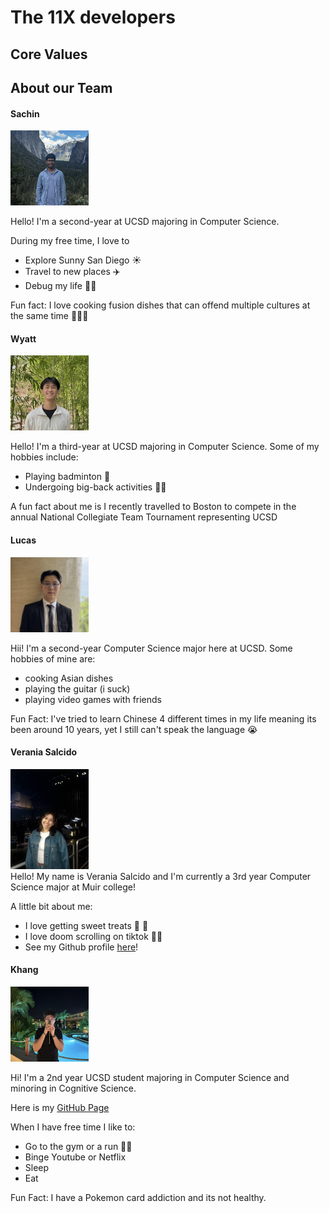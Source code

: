 # The 11X developers

## Core Values

## About our Team

#### Sachin
<img src="photos/sachin.jpg" width="125" height="120"><br>

Hello! I'm a second-year at UCSD majoring in Computer Science. 

During my free time, I love to
* Explore Sunny San Diego ☀
* Travel to new places ✈️
* Debug my life 👨‍💻

Fun fact: I love cooking fusion dishes that can offend multiple cultures at the same time 🥘👨‍🍳

#### Wyatt
<img src="photos/headshot.jpg" width="125" height="120"><br>

Hello! I'm a third-year at UCSD majoring in Computer Science. Some of my hobbies include:
* Playing badminton 🏸
* Undergoing big-back activities 🧋🍱
  
A fun fact about me is I recently travelled to Boston to compete in the annual National Collegiate Team Tournament representing UCSD

#### Lucas
 <img src="photos/lucas.jpeg" width="125" height="120"><br>
 
 Hii! I'm a second-year Computer Science major here at UCSD. Some hobbies of mine are:
 * cooking Asian dishes
 * playing the guitar (i suck)
 * playing video games with friends 
   
 Fun Fact: I've tried to learn Chinese 4 different times in my life meaning its been around 10 years, yet I still can't speak the language 😭

#### **Verania Salcido**
 <img src="photos/optimized.jpg" width="125" height="160"><br>
 Hello! My name is Verania Salcido and I'm currently a 3rd year Computer Science major at Muir college! 
 
 A little bit about me:
 - I love getting sweet treats 🍬 🍭
 - I love doom scrolling on tiktok 📱🤳
 -  See my Github profile [here](https://github.com/vesalcido)!


#### Khang
<img src="photos/khang.png" width="125" height="120"><br>

Hi! I'm a 2nd year UCSD student majoring in Computer Science and minoring in Cognitive Science. 

Here is my [GitHub Page](https://github.com/khanggn)

When I have free time I like to:
* Go to the gym or a run 🏃‍♂️
* Binge Youtube or Netflix
* Sleep
* Eat

Fun Fact: I have a Pokemon card addiction and its not healthy.